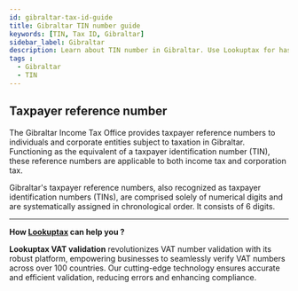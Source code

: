 ```yaml
---
id: gibraltar-tax-id-guide
title: Gibraltar TIN number guide
keywords: [TIN, Tax ID, Gibraltar]
sidebar_label: Gibraltar
description: Learn about TIN number in Gibraltar. Use Lookuptax for hassle-free tax id validation in Gibraltar and other 100+ countries
tags : 
  - Gibraltar
  - TIN
---
```


 ## Taxpayer reference number

 The Gibraltar Income Tax Office provides taxpayer reference numbers to individuals and corporate entities subject to taxation in Gibraltar. Functioning as the equivalent of a taxpayer identification number (TIN), these reference numbers are applicable to both income tax and corporation tax. 

Gibraltar's taxpayer reference numbers, also recognized as taxpayer identification numbers (TINs), are comprised solely of numerical digits and are systematically assigned in chronological order. It consists of 6 digits.

----
**How [Lookuptax](https://lookuptax.com/) can help you ?**

**Lookuptax VAT validation** revolutionizes VAT number validation with its robust platform, empowering businesses to seamlessly verify VAT numbers across over 100 countries. Our cutting-edge technology ensures accurate and efficient validation, reducing errors and enhancing compliance.
